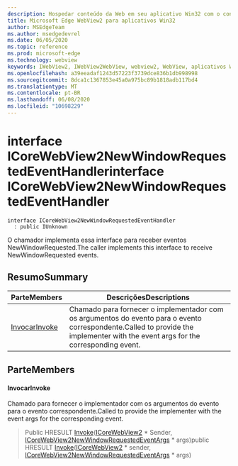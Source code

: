 ```yaml
---
description: Hospedar conteúdo da Web em seu aplicativo Win32 com o controle WebView2 do Microsoft Edge
title: Microsoft Edge WebView2 para aplicativos Win32
author: MSEdgeTeam
ms.author: msedgedevrel
ms.date: 06/05/2020
ms.topic: reference
ms.prod: microsoft-edge
ms.technology: webview
keywords: IWebView2, IWebView2WebView, webview2, WebView, aplicativos Win32, Win32, Edge, ICoreWebView2, ICoreWebView2Controller, controle do navegador, HTML Edge
ms.openlocfilehash: a39eeadaf1243d57223f3739dce836b1db998998
ms.sourcegitcommit: 8dca1c1367853e45a0a975bc89b1818adb117bd4
ms.translationtype: MT
ms.contentlocale: pt-BR
ms.lasthandoff: 06/08/2020
ms.locfileid: "10698229"
---
```

# <span data-ttu-id="b6496-104">interface ICoreWebView2NewWindowRequestedEventHandler</span><span class="sxs-lookup"><span data-stu-id="b6496-104">interface ICoreWebView2NewWindowRequestedEventHandler</span></span> 

```
interface ICoreWebView2NewWindowRequestedEventHandler
  : public IUnknown
```

<span data-ttu-id="b6496-105">O chamador implementa essa interface para receber eventos NewWindowRequested.</span><span class="sxs-lookup"><span data-stu-id="b6496-105">The caller implements this interface to receive NewWindowRequested events.</span></span>

## <span data-ttu-id="b6496-106">Resumo</span><span class="sxs-lookup"><span data-stu-id="b6496-106">Summary</span></span>

 <span data-ttu-id="b6496-107">Parte</span><span class="sxs-lookup"><span data-stu-id="b6496-107">Members</span></span>                        | <span data-ttu-id="b6496-108">Descrições</span><span class="sxs-lookup"><span data-stu-id="b6496-108">Descriptions</span></span>
--------------------------------|---------------------------------------------
[<span data-ttu-id="b6496-109">Invocar</span><span class="sxs-lookup"><span data-stu-id="b6496-109">Invoke</span></span>](#invoke) | <span data-ttu-id="b6496-110">Chamado para fornecer o implementador com os argumentos do evento para o evento correspondente.</span><span class="sxs-lookup"><span data-stu-id="b6496-110">Called to provide the implementer with the event args for the corresponding event.</span></span>

## <span data-ttu-id="b6496-111">Parte</span><span class="sxs-lookup"><span data-stu-id="b6496-111">Members</span></span>

#### <span data-ttu-id="b6496-112">Invocar</span><span class="sxs-lookup"><span data-stu-id="b6496-112">Invoke</span></span> 

<span data-ttu-id="b6496-113">Chamado para fornecer o implementador com os argumentos do evento para o evento correspondente.</span><span class="sxs-lookup"><span data-stu-id="b6496-113">Called to provide the implementer with the event args for the corresponding event.</span></span>

> <span data-ttu-id="b6496-114">Public HRESULT [Invoke](#invoke)([ICoreWebView2](icorewebview2.md) \* Sender, [ICoreWebView2NewWindowRequestedEventArgs](icorewebview2newwindowrequestedeventargs.md) \* args)</span><span class="sxs-lookup"><span data-stu-id="b6496-114">public HRESULT [Invoke](#invoke)([ICoreWebView2](icorewebview2.md) \* sender, [ICoreWebView2NewWindowRequestedEventArgs](icorewebview2newwindowrequestedeventargs.md) \* args)</span></span>

